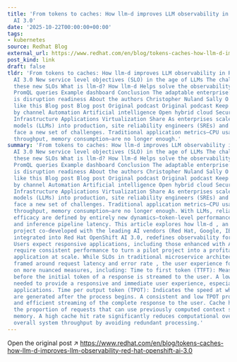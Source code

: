 ```yaml
---
title: 'From tokens to caches: How llm-d improves LLM observability in Red Hat OpenShift
  AI 3.0'
date: '2025-10-22T00:00:00+00:00'
tags:
- kubernetes
source: Redhat Blog
external_url: https://www.redhat.com/en/blog/tokens-caches-how-llm-d-improves-llm-observability-red-hat-openshift-ai-3.0
post_kind: link
draft: false
tldr: 'From tokens to caches: How llm-d improves LLM observability in Red Hat OpenShift
  AI 3.0 New service level objectives (SLO) in the age of LLMs The challenge of managing
  these new SLOs What is llm-d? How llm-d Helps solve the observability gap Example
  PromQL queries Example dashboard Conclusion The adaptable enterprise: Why AI readiness
  is disruption readiness About the authors Christopher Nuland Sally O''Malley More
  like this Blog post Blog post Original podcast Original podcast Keep exploring Browse
  by channel Automation Artificial intelligence Open hybrid cloud Security Edge computing
  Infrastructure Applications Virtualization Share As enterprises scale large language
  models (LLMs) into production, site reliability engineers (SREs) and platform operators
  face a new set of challenges. Traditional application metrics—CPU usage, request
  throughput, memory consumption—are no longer enough.'
summary: 'From tokens to caches: How llm-d improves LLM observability in Red Hat OpenShift
  AI 3.0 New service level objectives (SLO) in the age of LLMs The challenge of managing
  these new SLOs What is llm-d? How llm-d Helps solve the observability gap Example
  PromQL queries Example dashboard Conclusion The adaptable enterprise: Why AI readiness
  is disruption readiness About the authors Christopher Nuland Sally O''Malley More
  like this Blog post Blog post Original podcast Original podcast Keep exploring Browse
  by channel Automation Artificial intelligence Open hybrid cloud Security Edge computing
  Infrastructure Applications Virtualization Share As enterprises scale large language
  models (LLMs) into production, site reliability engineers (SREs) and platform operators
  face a new set of challenges. Traditional application metrics—CPU usage, request
  throughput, memory consumption—are no longer enough. With LLMs, reliability and
  efficacy are defined by entirely new dynamics—token-level performance, cache efficiency,
  and inference pipeline latency. This article explores how llm-d , an open source
  project co-developed with the leading AI vendors (Red Hat, Google, IBM, etc. ) and
  integrated into Red Hat OpenShift AI 3.0, redefines observability for LLM workloads.
  Users expect responsive applications, including those enhanced with AI, and enterprises
  require consistent performance to turn a pilot project into a profitable production
  application at scale. While SLOs in traditional microservice architectures are usually
  framed around request latency and error rate , the user experience for LLMs depends
  on more nuanced measures, including: Time to first token (TTFT): Measures the delay
  before the initial token of a response is streamed to the user. A lower TTFT is
  needed to provide a responsive and immediate user experience, especially in interactive
  applications. Time per output token (TPOT): Indicates the speed at which tokens
  are generated after the process begins. A consistent and low TPOT provides a smooth
  and efficient streaming of the complete response to the user. Cache hit rate: Represents
  the proportion of requests that can use previously computed context stored in GPU
  memory. A high cache hit rate significantly reduces computational overhead and improves
  overall system throughput by avoiding redundant processing.'
---
```

Open the original post ↗ https://www.redhat.com/en/blog/tokens-caches-how-llm-d-improves-llm-observability-red-hat-openshift-ai-3.0
